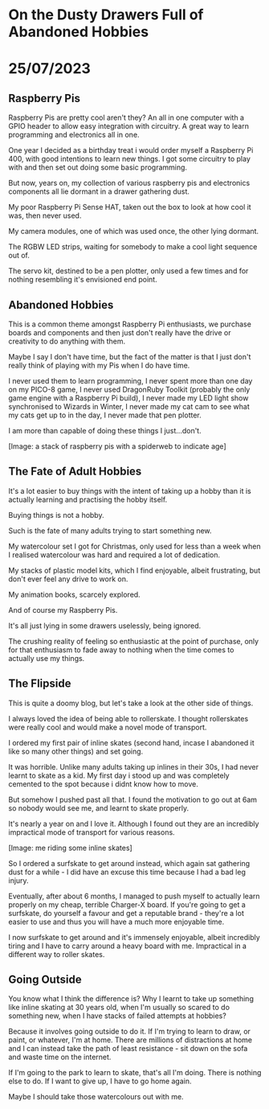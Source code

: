 # On the Dusty Drawers Full of Abandoned Hobbies
# 25/07/2023

## Raspberry Pis

Raspberry Pis are pretty cool aren't they? An all in one computer with a GPIO header to allow easy integration with circuitry. A great way to learn programming and electronics all in one.

One year I decided as a birthday treat i would order myself a Raspberry Pi 400, with good intentions to learn new things. I got some circuitry to play with and then set out doing some basic programming.

But now, years on, my collection of various raspberry pis and electronics components all lie dormant in a drawer gathering dust.

My poor Raspberry Pi Sense HAT, taken out the box to look at how cool it was, then never used.

My camera modules, one of which was used once, the other lying dormant.

The RGBW LED strips, waiting for somebody to make a cool light sequence out of.

The servo kit, destined to be a pen plotter, only used a few times and for nothing resembling it's envisioned end point.

## Abandoned Hobbies

This is a common theme amongst Raspberry Pi enthusiasts, we purchase boards and components and then just don't really have the drive or creativity to do anything with them.

Maybe I say I don't have time, but the fact of the matter is that I just don't really think of playing with my Pis when I do have time.

I never used them to learn programming, I never spent more than one day on my PICO-8 game, I never used DragonRuby Toolkit (probably the only game engine with a Raspberry Pi build), I never made my LED light show synchronised to Wizards in Winter, I never made my cat cam to see what my cats get up to in the day, I never made that pen plotter.

I am more than capable of doing these things I just...don't.

[Image: a stack of raspberry pis with a spiderweb to indicate age]

## The Fate of Adult Hobbies

It's a lot easier to buy things with the intent of taking up a hobby than it is actually learning and practising the hobby itself.

Buying things is not a hobby.

Such is the fate of many adults trying to start something new.

My watercolour set I got for Christmas, only used for less than a week when I realised watercolour was hard and required a lot of dedication.

My stacks of plastic model kits, which I find enjoyable, albeit frustrating, but don't ever feel any drive to work on.

My animation books, scarcely explored.

And of course my Raspberry Pis.

It's all just lying in some drawers uselessly, being ignored.

The crushing reality of feeling so enthusiastic at the point of purchase, only for that enthusiasm to fade away to nothing when the time comes to actually use my things.

## The Flipside

This is quite a doomy blog, but let's take a look at the other side of things.

I always loved the idea of being able to rollerskate. I thought rollerskates were really cool and would make a novel mode of transport.

I ordered my first pair of inline skates (second hand, incase I abandoned it like so many other things) and set going.

It was horrible. Unlike many adults taking up inlines in their 30s, I had never learnt to skate as a kid. My first day i stood up and was completely cemented to the spot because i didnt know how to move.

But somehow I pushed past all that. I found the motivation to go out at 6am so nobody would see me, and learnt to skate properly.

It's nearly a year on and I love it. Although I found out they are an incredibly impractical mode of transport for various reasons.

[Image: me riding some inline skates]

So I ordered a surfskate to get around instead, which again sat gathering dust for a while - I did have an excuse this time because I had a bad leg injury.

Eventually, after about 6 months, I managed to push myself to actually learn properly on my cheap, terrible Charger-X board. If you're going to get a surfskate, do yourself a favour and get a reputable brand - they're a lot easier to use and thus you will have a much more enjoyable time.

I now surfskate to get around and it's immensely enjoyable, albeit incredibly tiring and I have to carry around a heavy board with me. Impractical in a different way to roller skates.

## Going Outside

You know what I think the difference is? Why I learnt to take up something like inline skating at 30 years old, when I'm usually so scared to do something new, when I have stacks of failed attempts at hobbies?

Because it involves going outside to do it. If I'm trying to learn to draw, or paint, or whatever, I'm at home. There are millions of distractions at home and I can instead take the path of least resistance - sit down on the sofa and waste time on the internet.

If I'm going to the park to learn to skate, that's all I'm doing. There is nothing else to do. If I want to give up, I have to go home again.

Maybe I should take those watercolours out with me.